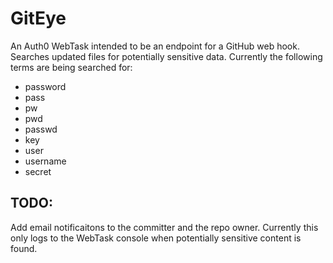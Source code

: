 # GitEye
An Auth0 WebTask intended to be an endpoint for a GitHub web hook.  Searches updated files for potentially sensitive data.  Currently the following terms are being searched for:

 - password
 - pass
 - pw
 - pwd
 - passwd
 - key
 - user
 - username
 - secret

## TODO:
Add email notificaitons to the committer and the repo owner.  Currently this only logs to the WebTask console when potentially sensitive content is found.